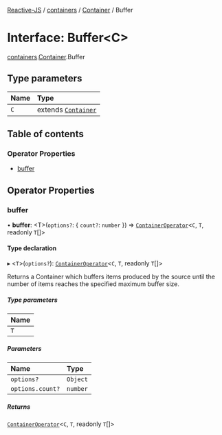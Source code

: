 [Reactive-JS](../README.md) / [containers](../modules/containers.md) / [Container](../modules/containers.Container.md) / Buffer

# Interface: Buffer<C\>

[containers](../modules/containers.md).[Container](../modules/containers.Container.md).Buffer

## Type parameters

| Name | Type |
| :------ | :------ |
| `C` | extends [`Container`](containers.Container-1.md) |

## Table of contents

### Operator Properties

- [buffer](containers.Container.Buffer.md#buffer)

## Operator Properties

### buffer

• **buffer**: <T\>(`options?`: { `count?`: `number`  }) => [`ContainerOperator`](../modules/containers.md#containeroperator)<`C`, `T`, readonly `T`[]\>

#### Type declaration

▸ <`T`\>(`options?`): [`ContainerOperator`](../modules/containers.md#containeroperator)<`C`, `T`, readonly `T`[]\>

Returns a Container which buffers items produced by the source until the
number of items reaches the specified maximum buffer size.

##### Type parameters

| Name |
| :------ |
| `T` |

##### Parameters

| Name | Type |
| :------ | :------ |
| `options?` | `Object` |
| `options.count?` | `number` |

##### Returns

[`ContainerOperator`](../modules/containers.md#containeroperator)<`C`, `T`, readonly `T`[]\>
